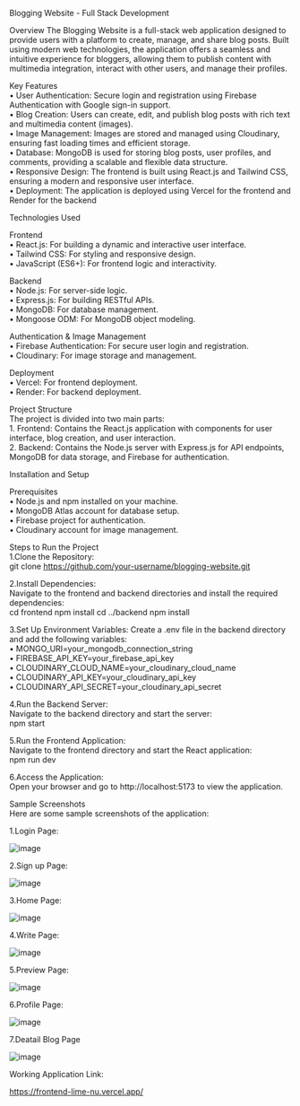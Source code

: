 Blogging Website - Full Stack Development

Overview
The Blogging Website is a full-stack web application designed to provide users with a platform to create, manage, and share blog posts. Built using modern web technologies, the application offers a seamless and intuitive experience for bloggers, allowing them to publish content with multimedia integration, interact with other users, and manage their profiles.

Key Features<br>
•	User Authentication: Secure login and registration using Firebase Authentication with Google sign-in support.<br>
•	Blog Creation: Users can create, edit, and publish blog posts with rich text and multimedia content (images).<br>
•	Image Management: Images are stored and managed using Cloudinary, ensuring fast loading times and efficient storage.<br>
•	Database: MongoDB is used for storing blog posts, user profiles, and comments, providing a scalable and flexible data structure.<br>
•	Responsive Design: The frontend is built using React.js and Tailwind CSS, ensuring a modern and responsive user interface.<br>
•	Deployment: The application is deployed using Vercel for the frontend and Render for the backend<br>

Technologies Used

  Frontend<br>
    •	React.js: For building a dynamic and interactive user interface.<br>
    •	Tailwind CSS: For styling and responsive design.<br>
    •	JavaScript (ES6+): For frontend logic and interactivity.<br>
    
  Backend<br>
    •	Node.js: For server-side logic.<br>
    •	Express.js: For building RESTful APIs.<br>
    •	MongoDB: For database management.<br>
    •	Mongoose ODM: For MongoDB object modeling.<br>
    
  Authentication & Image Management<br>
    •	Firebase Authentication: For secure user login and registration.<br>
    •	Cloudinary: For image storage and management.<br>
    
  Deployment<br>
    •	Vercel: For frontend deployment.<br>
    •	Render: For backend deployment.<br>

Project Structure<br>
  The project is divided into two main parts:<br>
    1.	Frontend: Contains the React.js application with components for user interface, blog creation, and user interaction.<br>
    2.	Backend: Contains the Node.js server with Express.js for API endpoints, MongoDB for data storage, and Firebase for authentication.<br>

Installation and Setup

  Prerequisites<br>
    •	Node.js and npm installed on your machine.<br>
    •	MongoDB Atlas account for database setup.<br>
    •	Firebase project for authentication.<br>
    •	Cloudinary account for image management.<br>
    
Steps to Run the Project<br>
  1.Clone the Repository:<br>
        git clone https://github.com/your-username/blogging-website.git<br>
        
  2.Install Dependencies:<br>
    Navigate to the frontend and backend directories and install the required dependencies:<br>
          cd frontend
          npm install
          cd ../backend
          npm install
          
  3.Set Up Environment Variables:
    Create a .env file in the backend directory and add the following variables:<br>
        •	MONGO_URI=your_mongodb_connection_string<br>
        •	FIREBASE_API_KEY=your_firebase_api_key<br>
        •	CLOUDINARY_CLOUD_NAME=your_cloudinary_cloud_name<br>
        •	CLOUDINARY_API_KEY=your_cloudinary_api_key<br>
        •	CLOUDINARY_API_SECRET=your_cloudinary_api_secret<br>
        
  4.Run the Backend Server:<br>
    Navigate to the backend directory and start the server:<br>
      npm start
      
  5.Run the Frontend Application:<br>
    Navigate to the frontend directory and start the React application:<br>
     npm run dev

  6.Access the Application:<br>
    Open your browser and go to http://localhost:5173 to view the application.<br>
    
Sample Screenshots<br>
Here are some sample screenshots of the application:<br>

1.Login Page:<br>

![image](https://github.com/user-attachments/assets/068dd7d6-c162-436f-a8d3-610e379c596e)

2.Sign up Page:<br>

![image](https://github.com/user-attachments/assets/b909e33e-155f-4e26-9ecf-771b6b3ea2c0)

3.Home Page:

![image](https://github.com/user-attachments/assets/c42918e7-3589-4a90-b7db-9e6449ef3413)

4.Write Page:

![image](https://github.com/user-attachments/assets/56212a35-ce5c-4be7-942e-23a8e0357d7e)

5.Preview Page:

![image](https://github.com/user-attachments/assets/2e2446e4-e6bb-4879-96bc-3bf2224d28d5)

6.Profile Page:

![image](https://github.com/user-attachments/assets/bde8c05c-a94a-40cb-987c-51a8f7d0c085)

7.Deatail Blog Page

![image](https://github.com/user-attachments/assets/f6a72acb-81ba-4c52-8e4a-9cde3005b403)


Working Application  Link:

https://frontend-lime-nu.vercel.app/






